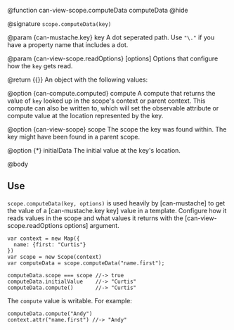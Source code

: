 @function can-view-scope.computeData computeData
@hide

@signature `scope.computeData(key)`

@param {can-mustache.key} key A dot seperated path.  Use `"\."` if you have a
property name that includes a dot.

@param {can-view-scope.readOptions} [options] Options that configure how the `key` gets read.

@return {{}} An object with the following values:

@option {can-compute.computed} compute A compute that returns the
value of `key` looked up in the scope's context or parent context. This compute can
also be written to, which will set the observable attribute or compute value at the
location represented by the key.

@option {can-view-scope} scope The scope the key was found within. The key might have
been found in a parent scope.

@option {*} initialData The initial value at the key's location.

@body

## Use

`scope.computeData(key, options)` is used heavily by [can-mustache] to get the value of
a [can-mustache.key key] value in a template. Configure how it reads values in the
scope and what values it returns with the [can-view-scope.readOptions options] argument.

    var context = new Map({
      name: {first: "Curtis"}
    })
    var scope = new Scope(context)
    var computeData = scope.computeData("name.first");

    computeData.scope === scope //-> true
    computeData.initialValue    //-> "Curtis"
    computeData.compute()       //-> "Curtis"

The `compute` value is writable.  For example:

    computeData.compute("Andy")
    context.attr("name.first") //-> "Andy"
